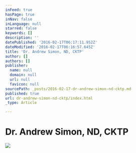 ```yaml
---
inFeed: true
hasPage: true
inNav: false
inLanguage: null
starred: false
keywords: []
description: ''
datePublished: '2016-02-17T06:17:11.952Z'
dateModified: '2016-02-17T06:16:57.645Z'
title: 'Dr. Andrew Simon, ND, CKTP'
author: []
authors: []
publisher:
  name: null
  domain: null
  url: null
  favicon: null
sourcePath: _posts/2016-02-17-dr-andrew-simon-nd-cktp.md
published: true
url: dr-andrew-simon-nd-cktp/index.html
_type: Article

---
```

# Dr. Andrew Simon, ND, CKTP
![](https://s3-us-west-2.amazonaws.com/the-grid-img/p/7340789e0e0661f7157250f12a91ba2816df7b77.jpg)